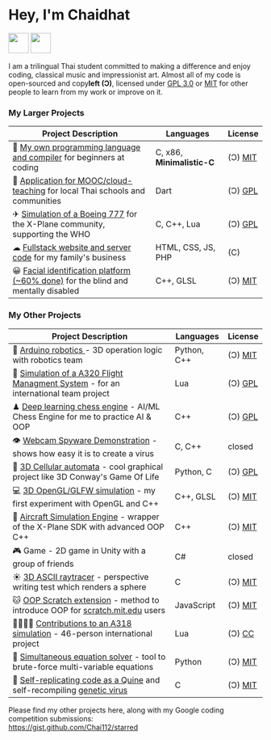 # Hey, I'm Chaidhat
<img src="https://emojipedia-us.s3.dualstack.us-west-1.amazonaws.com/thumbs/120/apple/271/waving-hand_1f44b.png" width="40" height="40"> <img src="https://emojipedia-us.s3.dualstack.us-west-1.amazonaws.com/thumbs/120/apple/271/flag-thailand_1f1f9-1f1ed.png" width="40" height="40">

I am a trilingual Thai student committed to making a difference and enjoy coding, classical music and impressionist art. Almost all of my code is open-sourced and copy**left (Ɔ)**, licensed under [GPL 3.0](https://choosealicense.com/licenses/gpl-3.0/) or [MIT](https://choosealicense.com/licenses/mit) for other people to learn from my work or improve on it.
### My Larger Projects
| Project Description | Languages | License |
|---|---|---|
| 📜 [My own programming language and compiler](https://github.com/Chai112/MinC-Compiler) for beginners at coding            | C, x86, **Minimalistic-C** | (Ɔ) [MIT](https://choosealicense.com/licenses/mit) |
| 📱 [Application for MOOC/cloud-teaching](https://github.com/Ike-Chai/Laymanns) for local Thai schools and communities      | Dart                       | (Ɔ) [GPL](https://choosealicense.com/licenses/gpl-3.0/) |
| ✈ [Simulation of a Boeing 777](https://github.com/Chai112/Boeing-777-300ER) for the X-Plane community, supporting the WHO | C, C++, Lua                | (Ɔ) [GPL](https://choosealicense.com/licenses/gpl-3.0/) |
| ☁ [Fullstack website and server code](https://github.com/Chai112/Website) for my family's business                      | HTML, CSS, JS, PHP         | (C) |
| 😀 [Facial identification platform (~60% done)](https://github.com/Chai112/AIFRED) for the blind and mentally disabled     | C++, GLSL                  | (Ɔ) [MIT](https://choosealicense.com/licenses/mit) |

### My Other Projects
<!--<details><summary><b>Click to expand</b></summary>
<br>-->
  
| Project Description | Languages | License |
|---|---|---|
| 🤖 [Arduino robotics ](https://github.com/Chai112/Robotics) - 3D operation logic with robotics team                                                | Python, C++ | (Ɔ) [MIT](https://choosealicense.com/licenses/mit) |
| 🧭 [Simulation of a A320 Flight Managment System](https://github.com/JonathanOrr/A321Neo-FXPL) - for an international team project                 | Lua | (Ɔ) [GPL](https://choosealicense.com/licenses/gpl-3.0/) |
| ♟ [Deep learning chess engine](https://github.com/chai112/shallow-crimson-chess-engine) - AI/ML Chess Engine for me to practice AI & OOP | C++ | (Ɔ) [GPL](https://choosealicense.com/licenses/gpl-3.0/) |
| 👁 [Webcam Spyware Demonstration](https://www.cyphermagazine.com/post/coding-a-webcam-spyware-virus-in-less-than-a-day) - shows how easy it is to create a virus                                                                        | C, C++ | closed |
| 🔬 [3D Cellular automata](https://github.com/Chai112/Cellular-Automata) - cool graphical project like 3D Conway's Game Of Life                     | Python, C | (Ɔ) [GPL](https://choosealicense.com/licenses/gpl-3.0/) | 
| 💻 [3D OpenGL/GLFW simulation](https://github.com/Chai112/ESC) - my first experiment with OpenGL and C++                                           | C++, GLSL | (Ɔ) [MIT](https://choosealicense.com/licenses/mit) |
| 🛫 [Aircraft Simulation Engine](https://github.com/Chai112/ASE) - wrapper of the X-Plane SDK with advanced OOP C++                                 | C++ | (Ɔ) [MIT](https://choosealicense.com/licenses/mit) |
| 🎮 Game - 2D game in Unity with a group of friends                                                                                                 | C# | closed |
| ☀ [3D ASCII raytracer](https://gist.github.com/Chai112/4c934711b3de8ad8cebe1e377e1eb23d) - perspective writing test which renders a sphere        | C | (Ɔ) [MIT](https://choosealicense.com/licenses/mit) |
| 🐱 [OOP Scratch extension](https://gist.github.com/Chai112/47e72152c248570bb61da72c093a0234) - method to introduce OOP for [scratch.mit.edu](https://scratch.mit.edu) users   | JavaScript | (Ɔ) [MIT](https://choosealicense.com/licenses/mit) |
| 👨‍👨‍👦‍👦 [Contributions to an A318 simulation](https://github.com/x-bureau/Airbus-A318) - 46-person international project | Lua | (Ɔ) [CC](https://creativecommons.org/licenses/by-nc-sa/3.0/) |
| 🧮 [Simultaneous equation solver](https://gist.github.com/Chai112/0f080e0bb1fefcf73c39ccd7f02bf0fd) - tool to brute-force multi-variable equations | Python | (Ɔ) [MIT](https://choosealicense.com/licenses/mit) |
| 🦠 [Self-replicating code as a Quine](https://gist.github.com/Chai112/9920e9ae052593e32dbb38ccd5367333) and self-recompiling [genetic virus](https://gist.github.com/Chai112/6d5ae1bfbc343130a0ee3d87f53d205c) | C | (Ɔ) [MIT](https://choosealicense.com/licenses/mit) |


Please find my other projects here, along with my Google coding competition submissions:\
https://gist.github.com/Chai112/starred
</details>
